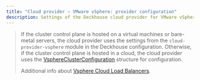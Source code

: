 ```yaml
---
title: "Cloud provider — VMware vSphere: provider configuration"
description: Settings of the Deckhouse cloud provider for VMware vSphere.
---
```


> If the cluster control plane is hosted on a virtual machines or bare-metal servers, the cloud provider uses the settings from the `cloud-provider-vsphere` module in the Deckhouse configuration. Otherwise, if the cluster control plane is hosted in a cloud, the cloud provider uses the [VsphereClusterConfiguration](#vsphereclusterconfiguration) structure for configuration.
>
> Additional info about [Vsphere Cloud Load Balancers](https://github.com/kubernetes/cloud-provider-vsphere/tree/master/pkg/cloudprovider/vsphere/loadbalancer).

<!-- SCHEMA -->

